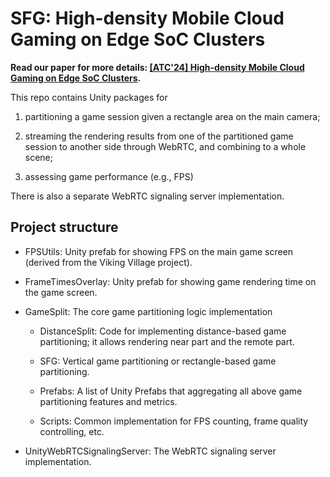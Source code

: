 # SFG: High-density Mobile Cloud Gaming on Edge SoC Clusters

**Read our paper for more details: [[ATC'24] High-density Mobile Cloud Gaming on Edge SoC Clusters](https://www.usenix.org/conference/atc24/presentation/zhang-li-gaming).**

This repo contains Unity packages for

1. partitioning a game session given a rectangle area on the main camera; 

2. streaming the rendering results from one of the partitioned game session to another side through WebRTC, and combining to a whole scene;

3. assessing game performance (e.g., FPS)

There is also a separate WebRTC signaling server implementation.

## Project structure

- FPSUtils: Unity prefab for showing FPS on the main game screen (derived from the Viking Village project).

- FrameTimesOverlay: Unity prefab for showing game rendering time on the game screen.

- GameSplit: The core game partitioning logic implementation

    - DistanceSplit: Code for implementing distance-based game partitioning;
    it allows rendering near part and the remote part.

    - SFG: Vertical game partitioning or rectangle-based game partitioning.

    - Prefabs: A list of Unity Prefabs that aggregating all above game partitioning features and metrics.

    - Scripts: Common implementation for FPS counting, frame quality controlling, etc.

- UnityWebRTCSignalingServer: The WebRTC signaling server implementation.
